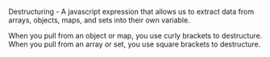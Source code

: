 Destructuring - A javascript expression that allows us to extract data from arrays, objects, maps, and sets into their own variable.

When you pull from an object or map, you use curly brackets to destructure.
When you pull from an array or set, you use square brackets to destructure.
